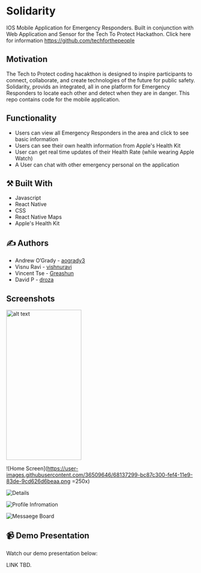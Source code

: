 #  Solidarity

IOS Mobile Application for Emergency Responders. Built in conjunction with Web Application and Sensor for the Tech To Protect Hackathon. Click here for information https://github.com/techforthepeople

## Motivation

The Tech to Protect coding hacakthon is designed to inspire participants to connect, collaborate, and create technologies of the future for public safety. Solidarity, provids an integrated, all in one platform for Emergency Responders to locate each other and detect when they are in danger. This repo contains code for the mobile application.

## Functionality

* Users can view all Emergency Responders in the area and click to see basic information
* Users can see their own health information from Apple's Health Kit
* User can get real time updates of their Health Rate (while wearing Apple Watch) 
* A User can chat with other emergency personal on the application

## :hammer_and_pick: Built With

* Javascript
* React Native
* CSS
* React Native Maps
* Apple's Health Kit

## :writing_hand: Authors

* Andrew O’Grady - [aogrady3](https://github.com/aogrady3)
* Visnu Ravi - [vishnuravi](https://github.com/vishnuravi)
* Vincent Tse - [Greashun](https://github.com/Greashun)
* David P - [droza](https://github.com/droza)

## Screenshots

<img src="https://user-images.githubusercontent.com/36509646/68137299-bc87c300-fef4-11e9-83de-9cd626d6beaa.png" alt="alt text" width="200" height="400">


![Home Screen](https://user-images.githubusercontent.com/36509646/68137299-bc87c300-fef4-11e9-83de-9cd626d6beaa.png =250x)

![Details](https://user-images.githubusercontent.com/36509646/68137375-dfb27280-fef4-11e9-885a-0c19470cafa1.png)

![Profile Infromation](https://user-images.githubusercontent.com/36509646/68137429-f6f16000-fef4-11e9-88cf-ffa798fa3718.png)

![Messaege Board](https://user-images.githubusercontent.com/36509646/68137461-0670a900-fef5-11e9-8533-e232979709e3.png)



## :video_camera: Demo Presentation

Watch our demo presentation below:

LINK TBD.
